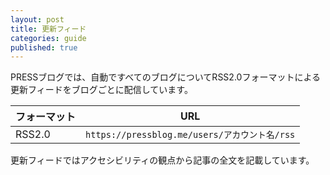 ```yaml
---
layout: post
title: 更新フィード
categories: guide
published: true
---
```


PRESSブログでは、自動ですべてのブログについてRSS2.0フォーマットによる更新フィードをブログごとに配信しています。

フォーマット | URL
--- | ---
RSS2.0 | `https://pressblog.me/users/アカウント名/rss`

更新フィードではアクセシビリティの観点から記事の全文を記載しています。
